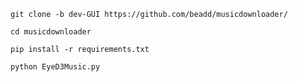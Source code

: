 ```
git clone -b dev-GUI https://github.com/beadd/musicdownloader/
```
```
cd musicdownloader
```
```
pip install -r requirements.txt
```
```
python EyeD3Music.py
```
